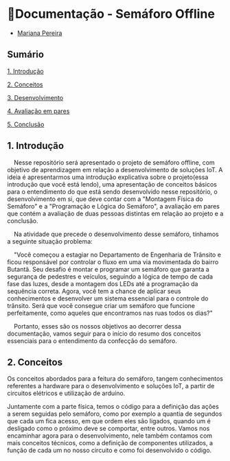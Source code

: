 # 🚦Documentação - Semáforo Offline 

- <a href="https://www.linkedin.com/in/mariana-pereira-de-souza1/">Mariana Pereira</a>

## Sumário

[1. Introdução](#c1)

[2. Conceitos](#c2)

[3. Desenvolvimento](#c3)

[4. Avaliação em pares](#c4)

[5. Conclusão](#c5)

## <a name="c1"></a>1. Introdução

&nbsp;&nbsp;&nbsp;&nbsp;Nesse repositório será apresentado o projeto de semáforo offline, com objetivo de aprendizagem em relação a desenvolvimento de soluções IoT. A ideia é apresentarmos uma introdução explicativa sobre o projeto(essa introdução que você está lendo), uma apresentação de conceitos básicos para o entendimento do que está sendo desenvolvido nesse repositório, o desenvolvimento em si, que deve contar com a "Montagem Física do Semáforo" e a "Programação e Lógica do Semáforo", a avaliação em pares que contém a avaliação de duas pessoas distintas em relação ao projeto e a conclusão.

&nbsp;&nbsp;&nbsp;&nbsp;Na atividade que precede o desenvolvimento desse semáforo, tínhamos a seguinte situação problema:

&nbsp;&nbsp;&nbsp;&nbsp;"Você começou a estagiar no Departamento de Engenharia de Trânsito e ficou responsável por controlar o fluxo em uma via movimentada do bairro Butantã. Seu desafio é montar e programar um semáforo que garanta a segurança de pedestres e veículos, seguindo a lógica de tempo de cada fase das luzes, desde a montagem dos LEDs até a programação da sequência correta. Agora, você tem a chance de aplicar seus conhecimentos e desenvolver um sistema essencial para o controle do trânsito. Será que você consegue criar um semáforo que funcione perfeitamente, como aqueles que encontramos nas ruas todos os dias?"

&nbsp;&nbsp;&nbsp;&nbsp;Portanto, esses são os nossos objetivos ao decorrer dessa documentação, vamos seguir para o início do resumo dos conceitos essenciais para o entendimento da confecção do semáforo.


## <a name="c2"></a>2. Conceitos 

Os conceitos abordados para a feitura do semáforo, tangem conhecimentos referentes a hardware para o desenvolvimento e soluções IoT, a partir de circuitos elétricos e utilização de arduíno.

Juntamente com a parte física, temos o código para a definição das ações a serem seguidas pelo semáforo, como por exemplo a quantia de segundos que cada um fica acesso, em que ordem eles são ligados, quando um é desligado como o próximo deve se comportar, entre outros. Vamos nos encaminhar agora para o desenvolvimento, nele também contamos com mais conceitos técnicos, como a definição de componentes utilizados, a função de cada um no nosso circuito e como foi desenvolvido o código.
